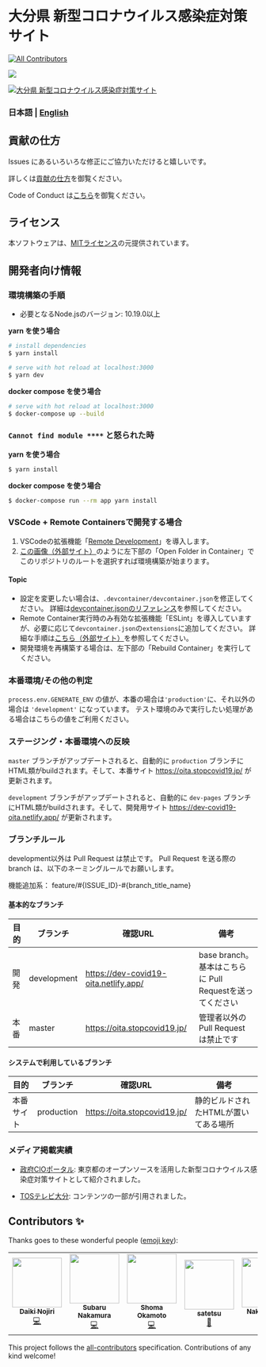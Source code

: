 # 大分県 新型コロナウイルス感染症対策サイト
<!-- ALL-CONTRIBUTORS-BADGE:START - Do not remove or modify this section -->
[![All Contributors](https://img.shields.io/badge/all_contributors-6-orange.svg?style=flat-square)](#contributors-)
<!-- ALL-CONTRIBUTORS-BADGE:END -->

![](https://github.com/covid-oita/covid19/workflows/production%20deploy/badge.svg)

[![大分県 新型コロナウイルス感染症対策サイト](https://user-images.githubusercontent.com/24912801/77246566-1f8fb180-6c6c-11ea-81b5-ebda94b8c163.png)](https://oita.stopcovid19.jp/)

### 日本語 | [English](./docs/en/README.md)

## 貢献の仕方
Issues にあるいろいろな修正にご協力いただけると嬉しいです。

詳しくは[貢献の仕方](./CONTRIBUTING.md)を御覧ください。

Code of Conduct は[こちら](./CODE_OF_CONDUCT.md)を御覧ください。


## ライセンス
本ソフトウェアは、[MITライセンス](./LICENSE.txt)の元提供されています。


## 開発者向け情報

### 環境構築の手順

- 必要となるNode.jsのバージョン: 10.19.0以上

**yarn を使う場合**
```bash
# install dependencies
$ yarn install

# serve with hot reload at localhost:3000
$ yarn dev
```

**docker compose を使う場合**
```bash
# serve with hot reload at localhost:3000
$ docker-compose up --build
```

### `Cannot find module ****` と怒られた時

**yarn を使う場合**
```bash
$ yarn install
```

**docker compose を使う場合**
```bash
$ docker-compose run --rm app yarn install
```

### VSCode + Remote Containersで開発する場合

1. VSCodeの拡張機能「[Remote Development](https://marketplace.visualstudio.com/items?itemName=ms-vscode-remote.vscode-remote-extensionpack)」を導入します。
2. [この画像（外部サイト）](https://code.visualstudio.com/docs/remote/containers#_quick-start-try-a-dev-container)のように左下部の「Open Folder in Container」でこのリポジトリのルートを選択すれば環境構築が始まります。

#### Topic
- 設定を変更したい場合は、`.devcontainer/devcontainer.json`を修正してください。
詳細は[devcontainer.jsonのリファレンス](https://code.visualstudio.com/docs/remote/containers#_devcontainerjson-reference)を参照してください。
- Remote Container実行時のみ有効な拡張機能「ESLint」を導入していますが、必要に応じて`devcontainer.json`の`extensions`に追加してください。
詳細な手順は[こちら（外部サイト）](https://code.visualstudio.com/docs/remote/containers#_managing-extensions)を参照してください。
- 開発環境を再構築する場合は、左下部の「Rebuild Container」を実行してください。

### 本番環境/その他の判定

`process.env.GENERATE_ENV` の値が、本番の場合は`'production'`に、それ以外の場合は `'development'` になっています。
テスト環境のみで実行したい処理がある場合はこちらの値をご利用ください。

### ステージング・本番環境への反映

`master` ブランチがアップデートされると、自動的に `production` ブランチにHTML類がbuildされます。そして、本番サイト https://oita.stopcovid19.jp/ が更新されます。

`development` ブランチがアップデートされると、自動的に `dev-pages` ブランチにHTML類がbuildされます。そして、開発用サイト https://dev-covid19-oita.netlify.app/ が更新されます。

### ブランチルール

development以外は Pull Request は禁止です。
Pull Request を送る際の branch は、以下のネーミングルールでお願いします。

機能追加系： feature/#{ISSUE_ID}-#{branch_title_name}

#### 基本的なブランチ
| 目的 | ブランチ | 確認URL | 備考 |
| ---- | -------- | ---- | ---- |
| 開発 | development | https://dev-covid19-oita.netlify.app/ | base branch。基本はこちらに Pull Requestを送ってください |
| 本番 | master | https://oita.stopcovid19.jp/ | 管理者以外の Pull Request は禁止です |

#### システムで利用しているブランチ
| 目的 | ブランチ | 確認URL | 備考 |
| ---- | -------- | ---- | ---- |
| 本番サイト | production | https://oita.stopcovid19.jp/ | 静的ビルドされたHTMLが置いてある場所 |


### メディア掲載実績
- [政府CIOポータル](https://cio.go.jp/node/2581/): 東京都のオープンソースを活用した新型コロナウイルス感染症対策サイトとして紹介されました。

- [TOSテレビ大分](https://www.tostv.jp/emergency/): コンテンツの一部が引用されました。

## Contributors ✨

Thanks goes to these wonderful people ([emoji key](https://allcontributors.org/docs/en/emoji-key)):

<!-- ALL-CONTRIBUTORS-LIST:START - Do not remove or modify this section -->
<!-- prettier-ignore-start -->
<!-- markdownlint-disable -->
<table>
  <tr>
    <td align="center"><a href="https://github.com/nojiri1098"><img src="https://github.com/nojiri1098.png" width="100px;" alt=""/><br /><sub><b>Daiki Nojiri</b></sub></a><br /><a href="https://github.com/covid19-oita/covid19/commits?author=nojiri1098" title="Code">💻</a></td>
    <td align="center"><a href="https://twitter.com/varu_3"><img src="https://github.com/varusan.png" width="100px;" alt=""/><br /><sub><b>Subaru Nakamura</b></sub></a><br /><a href="https://github.com/covid19-oita/covid19/commits?author=varusan" title="Code">💻</a></td>
    <td align="center"><a href="https://shmokmt.github.io/"><img src="https://github.com/shmokmt.png" width="100px;" alt=""/><br /><sub><b>Shoma Okamoto</b></sub></a><br /><a href="https://github.com/covid19-oita/covid19/commits?author=shmokmt" title="Code">💻</a></td>
    <td align="center"><a href="https://github.com/satetsu"><img src="https://github.com/satetsu.png" width="100px;" alt=""/><br /><sub><b>satetsu</b></sub></a><br /><a href="#business-satetsu" title="Business development">💼</a></td>
    <td align="center"><a href="https://nakaokarei.github.io/my_portfolio"><img src="https://github.com/NakaokaRei.png" width="100px;" alt=""/><br /><sub><b>Nakaoka Rei</b></sub></a><br /><a href="#translation-NakaokaRei" title="Translation">🌍</a></td>
    <td align="center"><a href="https://pnnutkung.github.io/blog"><img src="https://github.com/PNNutkung.png" width="100px;" alt=""/><br /><sub><b>Pipatpol Tanavongchinda</b></sub></a><br /><a href="#translation-PNNutkung" title="Translation">🌍</a></td>
  </tr>
</table>

<!-- markdownlint-enable -->
<!-- prettier-ignore-end -->
<!-- ALL-CONTRIBUTORS-LIST:END -->

This project follows the [all-contributors](https://github.com/all-contributors/all-contributors) specification. Contributions of any kind welcome!
